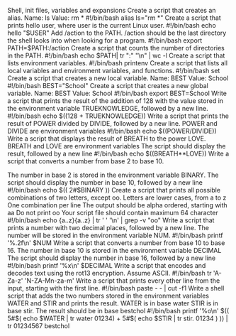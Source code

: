 Shell, init files, variables and expansions
Create a script that creates an alias. Name: ls Value: rm *
 #!/bin/bash
alias ls="rm *"
Create a script that prints hello user, where user is the current Linux user.
#!/bin/bash
echo hello "$USER"
Add /action to the PATH. /action should be the last directory the shell looks into when looking for a program.
#!/bin/bash
export PATH=$PATH:/action
Create a script that counts the number of directories in the PATH.
#!/bin/bash
echo $PATH| tr ":" "\n" | wc -l
Create a script that lists environment variables.
#!/bin/bash
printenv
Create a script that lists all local variables and environment variables, and functions.
#!/bin/bash
set
Create a script that creates a new local variable. Name: BEST Value: School
#!/bin/bash
BEST="School"
Create a script that creates a new global variable. Name: BEST Value: School
#!/bin/bash
export BEST=School
Write a script that prints the result of the addition of 128 with the value stored in the environment variable TRUEKNOWLEDGE, followed by a new line.
#!/bin/bash
echo $((128 + TRUEKNOWLEDGE)) 
Write a script that prints the result of POWER divided by DIVIDE, followed by a new line. POWER and DIVIDE are environment variables
#!/bin/bash
echo $((POWER/DIVIDE))
Write a script that displays the result of BREATH to the power LOVE. BREATH and LOVE are environment variables
The script should display the result, followed by a new line
#!/bin/bash
echo $((BREATH**LOVE))
Write a script that converts a number from base 2 to base 10.

The number in base 2 is stored in the environment variable BINARY. The script should display the number in base 10, followed by a new line
#!/bin/bash
echo $(( 2#$BINARY ))
Create a script that prints all possible combinations of two letters, except oo.
Letters are lower cases, from a to z
One combination per line
The output should be alpha ordered, starting with aa
Do not print oo
Your script file should contain maximum 64 character
#!/bin/bash
echo {a..z}{a..z} | tr ' ' '\n' | grep -v "oo"
Write a script that prints a number with two decimal places, followed by a new line. The number will be stored in the environment variable NUM.
#!/bin/bash
printf '%.2f\n' $NUM
Write a script that converts a number from base 10 to base 16. The number in base 10 is stored in the environment variable DECIMAL
The script should display the number in base 16, followed by a new line
#!/bin/bash
printf '%x\n' $DECIMAL
Write a script that encodes and decodes text using the rot13 encryption. Assume ASCII.
#!/bin/bash
tr 'A-Za-z' 'N-ZA-Mn-za-m'
Write a script that prints every other line from the input, starting with the first line.
#!/bin/bash
paste - - | cut -f1
Write a shell script that adds the two numbers stored in the environment variables WATER and STIR and prints the result.
WATER is in base water
STIR is in base stir.
The result should be in base bestchol
#!/bin/bash
printf '%o\n' $(( 5#$( echo $WATER | tr water 01234) + 5#$( echo $STIR | tr stir. 01234 ) )) | tr 01234567 bestchol
